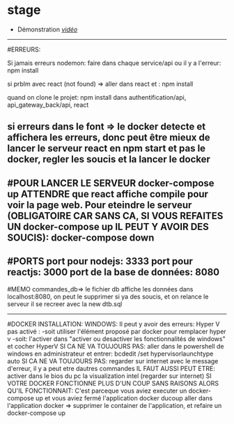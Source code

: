 # stage

- Démonstration
*[vidéo](https://drive.google.com/file/d/1kv-kgXud7ZwZUKSJlGFbprmVZiK0G768/view?usp=sharing)*

----------------------------

#ERREURS:

Si jamais erreurs nodemon:
faire dans chaque service/api ou il y a l'erreur: npm install

si prblm avec react (not found) => aller dans react et : npm install

quand on clone le projet:
npm install dans authentification/api, api_gateway_back/api, react

si erreurs dans le font => le docker detecte et affichera les erreurs, donc peut être mieux de lancer le serveur react en npm start et pas le docker, regler les soucis et la lancer le docker
----------------------------

#POUR LANCER LE SERVEUR
docker-compose up
ATTENDRE que react affiche compile pour voir la page web.
Pour eteindre le serveur (OBLIGATOIRE CAR SANS CA, SI VOUS REFAITES UN docker-compose up IL PEUT Y AVOIR DES SOUCIS):
docker-compose down
----------------------------


#PORTS
port pour nodejs: 3333
port pour reactjs: 3000
port de la base de données: 8080
----------------------------



#MEMO
commandes_db=> le fichier db affiche les données dans localhost:8080, on peut le supprimer si ya des soucis, et on relance le serveur il se recreer avec la new dtb.sql





----------------------------

#DOCKER INSTALLATION:
WINDOWS:
Il peut y avoir des erreurs:
Hyper V pas activé :
-soit utiliser l'élément proposé par docker pour remplacer hyper v
-soit: l'activer dans "activer ou desactiver les fonctionnalités de windows" et cocher HyperV
SI CA NE VA TOUJOURS PAS:
    aller dans le powershell de windows en administrateur et entrer:
    bcdedit /set hypervisorlaunchtype auto
SI CA NE VA TOUJOURS PAS:
regarder sur internet avec le message d'erreur, il y a peut etre dautres commandes
IL FAUT AUSSI PEUT ETRE: activer dans le bios du pc la visualization intel (regarder sur internet)
SI VOTRE DOCKER FONCTIONNE PLUS D'UN COUP SANS RAISONS ALORS QU'IL FONCTIONNAIT: 
C'est parceque vous aviez executer un docker-compose up et vous aviez fermé l'application docker
ducoup aller dans l'application docker => supprimer le container de l'application, et refaire un docker-compose up


